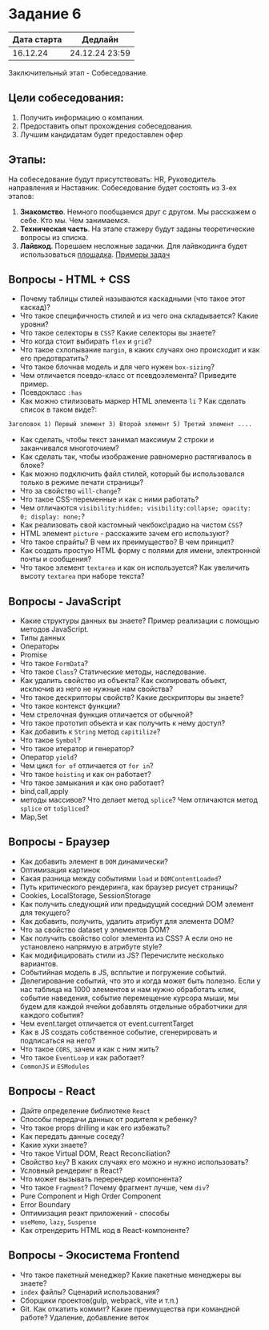 # Задание 6

| Дата старта | Дедлайн        |
| ----------- | -------------- |
| 16.12.24    | 24.12.24 23:59 |

Заключительный этап - Собеседование.

## Цели собеседования:

1. Получить информацию о компании.
2. Предоставить опыт прохождения собеседования.
3. Лучшим кандидатам будет предоставлен офер

## Этапы:

На собеседование будут присутствовать: HR, Руководитель направления и Наставник. Собеседование будет состоять из 3-ех этапов:

1. **Знакомство**. Немного пообщаемся друг с другом. Мы расскажем о себе. Кто мы. Чем занимаемся.
2. **Техническая часть**. На этапе стажеру будут заданы теоретические вопросы из списка.
3. **Лайвкод**. Порешаем несложные задачки. Для лайвкодинга будет использоваться [площадка](https://onecompiler.com/). [Примеры задач](https://www.codewars.com/kata/search/javascript?q=&r%5B%5D=-7&tags=Algorithms&beta=false)

## Вопросы - HTML + CSS

- Почему таблицы стилей называются каскадными (что такое этот каскад)?
- Что такое специфичность стилей и из чего она складывается? Какие уровни?
- Что такое селекторы в `CSS`? Какие селекторы вы знаете?
- Что когда стоит выбирать `flex` и `grid`?
- Что такое схлопывание `margin`, в каких случаях оно происходит и как его предотвратить?
- Что такое блочная модель и для чего нужен `box-sizing`?
- Чем отличается псевдо-класс от псевдоэлемента? Приведите пример.
- Псевдокласс `:has`
- Как можно стилизовать маркер HTML элемента `li` ? Как сделать список в таком виде?:

```html
Заголовок 1) Первый элемент 3) Второй элемент 5) Третий элемент ....
```

- Как сделать, чтобы текст занимал максимум 2 строки и заканчивался многоточием?
- Как сделать так, чтобы изображение равномерно растягивалось в блоке?
- Как можно подключить файл стилей, который бы использовался только в режиме печати страницы?
- Что за свойство `will-change`?
- Что такое CSS-переменные и как с ними работать?
- Чем отличаются `visibility:hidden; visibility:collapse; opacity: 0; display: none;`?
- Как реализовать свой кастомный чекбокс\радио на чистом `CSS`?
- HTML элемент `picture` - расскажите зачем его используют?
- Что такое спрайты? В чем их преимущество? В чем принцип?
- Как создать простую HTML форму с полями для имени, электронной почты и сообщения?
- Что такое элемент `textarea` и как он используется? Как увеличить высоту `textarea` при наборе текста?

## Вопросы - JavaScript

- Какие структуры данных вы знаете? Пример реализации с помощью методов JavaScript.
- Типы данных
- Операторы
- Promise
- Что такое `FormData`?
- Что такое `Class`? Статические методы, наследование.
- Как удалить свойство из объекта? Как скопировать объект, исключив из него не нужные нам свойства?
- Что такое дескрипторы свойств? Какие дескрипторы вы знаете?
- Что такое контекст функции?
- Чем стрелочная функция отличается от обычной?
- Что такое прототип объекта и как получить к нему доступ?
- Как добавить к `String` метод `capitilize`?
- Что такое `Symbol`?
- Что такое итератор и генератор?
- Оператор `yield`?
- Чем цикл `for of` отличается от `for in`?
- Что такое `hoisting` и как он работает?
- Что такое замыкания и как оно работает?
- bind,call,apply
- методы массивов? Что делает метод `splice`? Чем отличаются метод `splice` от `toSpliced`?
- Map,Set

## Вопросы - Браузер

- Как добавить элемент в `DOM` динамически?
- Оптимизация картинок
- Какая разница между событиями `load` и `DOMContentLoaded`?
- Путь критического рендеринга, как браузер рисует страницы?
- Cookies, LocalStorage, SessionStorage
- Как получить следующий или предыдущий соседний DOM элемент для текущего?
- Как добавить, получить, удалить атрибут для элемента DOM?
- Что за свойство dataset у элементов DOM?
- Как получить свойство color элемента из CSS? А если оно не установлено напрямую в атрибуте style?
- Как модифицировать стили из JS? Перечислите несколько вариантов.
- Событийная модель в JS, всплытие и погружение событий.
- Делегирование событий, что это и когда может быть полезно. Если у нас таблица на 1000 элементов и нам нужно обработать клик, событие наведения, событие перемещение курсора мыши, мы будем для каждой ячейки добавлять отдельные обработчики для каждого события?
- Чем event.target отличается от event.currentTarget
- Как в JS создать собственное событие, сгенерировать и подписаться на него?
- Что такое `CORS`, зачем и как с ним жить?
- Что такое `EventLoop` и как работает?
- `CommonJS` и `ESModules`

## Вопросы - React

- Дайте определение библиотеке `React`
- Способы передачи данных от родителя к ребенку?
- Что такое props drilling и как его избежать?
- Как передать данные соседу?
- Какие хуки знаете?
- Что такое Virtual DOM, React Reconciliation?
- Свойство `key`? В каких случаях его можно и нужно использовать?
- Условный рендеринг в React?
- Что может вызывать перерендер компонента?
- Что такое `Fragment`? Почему фрагмент лучше, чем `div`?
- Pure Component и High Order Component
- Error Boundary
- Оптимизация реакт приложений - способы
- `useMemo`, `lazy`, `Suspense`
- Как отрендерить HTML код в React-компоненте?

## Вопросы - Экосистема Frontend

- Что такое пакетный менеджер? Какие пакетные менеджеры вы знаете?
- `index` файлы? Сценарий использования?
- Сборщики проектов(gulp, webpack, vite и т.п.)
- Git. Как откатить коммит? Какие преимущества при командной работе? Удаление, добавление веток
